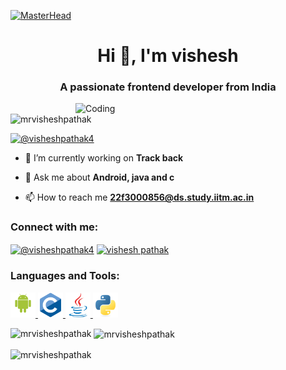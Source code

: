 [![MasterHead](https://1.bp.blogspot.com/-7A4WynwLsMw/XbBpCXG8fHI/AAAAAAAAMt4/uOa1bpLskYgrwGbllhSu2SDj_Mig8SXJQCLcBGAsYHQ/s1600/2000_600px.gif)](https://mrvisheshpathak.io)
<h1 align="center">Hi 👋, I'm vishesh</h1>
<h3 align="center">A passionate frontend developer from India</h3>
<img align="right" alt="Coding" width="400" src="https://www.google.com/imgres?imgurl=https%3A%2F%2Ft4.ftcdn.net%2Fjpg%2F03%2F13%2F40%2F45%2F360_F_313404541_e9YZ3pht6oEEkMXuhxTboqXA2B2ShNnC.jpg&tbnid=eQI_McJ_0YhUxM&vet=12ahUKEwjpp7SzyeP-AhXk4XMBHX5pCZYQMygJegUIARCDAg..i&imgrefurl=https%3A%2F%2Fstock.adobe.com%2Fsearch%3Fk%3Dprogrammer%2Bcartoon&docid=8YZqRq27QWN2GM&w=517&h=360&q=coding%20animated%20images&ved=2ahUKEwjpp7SzyeP-AhXk4XMBHX5pCZYQMygJegUIARCDAg"

<p align="left"> <img src="https://komarev.com/ghpvc/?username=mrvisheshpathak&label=Profile%20views&color=0e75b6&style=flat" alt="mrvisheshpathak" /> </p>

<p align="left"> <a href="https://twitter.com/@visheshpathak4" target="blank"><img src="https://img.shields.io/twitter/follow/@visheshpathak4?logo=twitter&style=for-the-badge" alt="@visheshpathak4" /></a> </p>

- 🔭 I’m currently working on **Track back**

- 💬 Ask me about **Android, java and c**

- 📫 How to reach me **22f3000856@ds.study.iitm.ac.in**

<h3 align="left">Connect with me:</h3>
<p align="left">
<a href="https://twitter.com/@visheshpathak4" target="blank"><img align="center" src="https://raw.githubusercontent.com/rahuldkjain/github-profile-readme-generator/master/src/images/icons/Social/twitter.svg" alt="@visheshpathak4" height="30" width="40" /></a>
<a href="https://linkedin.com/in/vishesh pathak" target="blank"><img align="center" src="https://raw.githubusercontent.com/rahuldkjain/github-profile-readme-generator/master/src/images/icons/Social/linked-in-alt.svg" alt="vishesh pathak" height="30" width="40" /></a>
</p>

<h3 align="left">Languages and Tools:</h3>
<p align="left"> <a href="https://developer.android.com" target="_blank" rel="noreferrer"> <img src="https://raw.githubusercontent.com/devicons/devicon/master/icons/android/android-original-wordmark.svg" alt="android" width="40" height="40"/> </a> <a href="https://www.cprogramming.com/" target="_blank" rel="noreferrer"> <img src="https://raw.githubusercontent.com/devicons/devicon/master/icons/c/c-original.svg" alt="c" width="40" height="40"/> </a> <a href="https://www.java.com" target="_blank" rel="noreferrer"> <img src="https://raw.githubusercontent.com/devicons/devicon/master/icons/java/java-original.svg" alt="java" width="40" height="40"/> </a> <a href="https://www.python.org" target="_blank" rel="noreferrer"> <img src="https://raw.githubusercontent.com/devicons/devicon/master/icons/python/python-original.svg" alt="python" width="40" height="40"/> </a> </p>

<p><img align="left" src="https://github-readme-stats.vercel.app/api/top-langs?username=mrvisheshpathak&show_icons=true&locale=en&layout=compact" alt="mrvisheshpathak" /></p>

<p>&nbsp;<img align="center" src="https://github-readme-stats.vercel.app/api?username=mrvisheshpathak&show_icons=true&locale=en" alt="mrvisheshpathak" /></p>

<p><img align="center" src="https://github-readme-streak-stats.herokuapp.com/?user=mrvisheshpathak&" alt="mrvisheshpathak" /></p>
